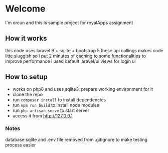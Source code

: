 # Welcome 
I'm orcun and this is sample project for royalApps assignment

## How it works 
this code uses laravel 9 + sqlite + bootstrap 5
these api callings makes code litte sluggish so
i put 2 minutes of caching to some functionalities to improve performance
i used default laravel/ui views for login ui

## How to setup 
- works on php8 and uses sqlite3, prepare working environment for it
- clone the repo
- run `composer install` to install dependencies 
- run `npm run build` to install node modules 
- run `php artisan serve` to start server 
- access it from http://127.0.0.1 

### Notes
database.sqlite and .env file removed from .gitignore to make testing process easier 
